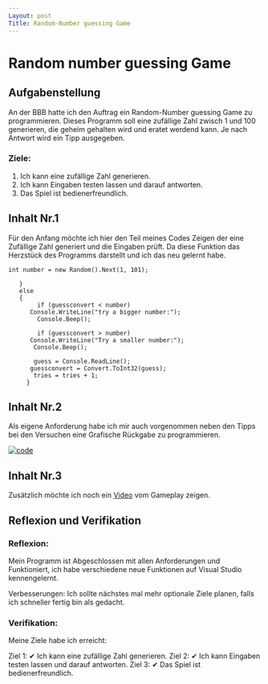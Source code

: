 ```yaml
---
Layout: post
Title: Random-Number guessing Game
---
```


# Random number guessing Game


## Aufgabenstellung

An der BBB hatte ich den Auftrag ein Random-Number guessing Game zu programmieren. Dieses Programm soll eine zufällige Zahl zwisch 1 und 100 generieren, die geheim gehalten wird und eratet werdend kann. Je nach Antwort wird ein Tipp ausgegeben.

### Ziele:
1. Ich kann eine zufällige Zahl generieren.
2. Ich kann Eingaben testen lassen und darauf antworten.
3. Das Spiel ist bedienerfreundlich.

## Inhalt Nr.1
Für den Anfang möchte ich hier den Teil meines Codes Zeigen der eine Zufällige Zahl generiert und die Eingaben prüft. Da diese Funktion das Herzstück des Programms darstellt und ich das neu gelernt habe.
```
int number = new Random().Next(1, 101);

```

```
   }
   else
   {
        if (guessconvert < number)
      Console.WriteLine("try a bigger number:");
        Console.Beep();

        if (guessconvert > number)
      Console.WriteLine("Try a smaller number:");
       Console.Beep();
   
       guess = Console.ReadLine();
      guessconvert = Convert.ToInt32(guess);                            
       tries = tries + 1;
     }
```

## Inhalt Nr.2
Als eigene Anforderung habe ich mir auch vorgenommen neben den Tipps bei den Versuchen eine Grafische Rückgabe zu programmieren. 

[![code](https://snipboard.io/ZJj7R9.jpg)](https://snipboard.io/ZJj7R9.jpg)
## Inhalt Nr.3

Zusätzlich möchte ich noch ein [Video](https://www.youtube.com/watch?v=bglrcrPmM8Q&ab_channel=AmonBurgherr) vom Gameplay zeigen.

## Reflexion und Verifikation

### Reflexion:
Mein Programm ist Abgeschlossen mit allen Anforderungen und Funktioniert, ich habe verschiedene neue Funktionen auf Visual Studio kennengelernt.

Verbesserungen: Ich sollte nächstes mal mehr optionale Ziele planen, falls ich schneller fertig bin als gedacht.

### Verifikation:
Meine Ziele habe ich erreicht:

Ziel 1: ✔ Ich kann eine zufällige Zahl generieren.
Ziel 2: ✔ Ich kann Eingaben testen lassen und darauf antworten.
Ziel 3: ✔ Das Spiel ist bedienerfreundlich.

